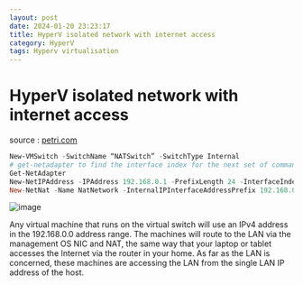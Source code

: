 ```yaml
---
layout: post
date: 2024-01-20 23:23:17
title: HyperV isolated network with internet access
category: HyperV
tags: Hyperv virtualisation
---
```

# HyperV isolated network with internet access

source : [petri.com](https://petri.com/using-nat-virtual-switch-hyper-v)

```powershell
New-VMSwitch -SwitchName “NATSwitch” -SwitchType Internal
# get-netadapter to find the interface index for the next set of commands
Get-NetAdapter
New-NetIPAddress -IPAddress 192.168.0.1 -PrefixLength 24 -InterfaceIndex 49
New-NetNat -Name NatNetwork -InternalIPInterfaceAddressPrefix 192.168.0.0./24
```
![image](https://petri-media.s3.amazonaws.com/2017/02/Hyper-VNATSwitch.png)

Any virtual machine that runs on the virtual switch will use an IPv4 address in the 192.168.0.0 address range. The machines will route to the LAN via the management OS NIC and NAT, the same way that your laptop or tablet accesses the Internet via the router in your home. As far as the LAN is concerned, these machines are accessing the LAN from the single LAN IP address of the host.
